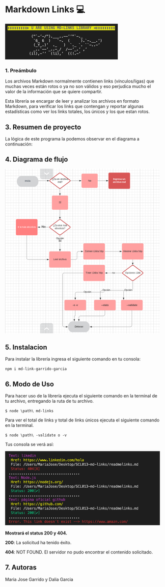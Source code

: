 # Markdown Links :computer:

![Logo](md-linksimg.png)

### 1. Preámbulo

Los archivos Markdown normalmente contienen links (vínculos/ligas) que muchas veces están rotos o ya no son válidos y eso perjudica mucho el valor de la información que se quiere compartir.

Esta librería se encargar de leer y analizar los archivos en formato Markdown, para verificar los links que contengan y reportar algunas estadísticas como ver los links totales, los únicos y los que estan rotos.

## 3. Resumen de proyecto
La lógica de este programa la podemos observar en el diagrama a continuación:

## 4. Diagrama de flujo

![Diagrama de flujo](diagramaflujo.png)

## 5. Instalacion

Para instalar la librería ingresa el siguiente comando en tu consola:

`npm i md-link-garrido-garcia`

## 6. Modo de Uso

Para hacer uso de la librería ejecuta el siguiente comando en la terminal de tu archivo, entregando la ruta de tu archivo.

`$ node \path\ md-links`

Para ver el total de links y total de links únicos ejecuta el siguiente comando en la terminal.

`$ node \path\ -validate o -v`

Tus consola se verá así:

![console](funcionando.png)

**Mostrará el status 200 y 404.**

**200**: La solicitud ha tenido éxito.

**404**: NOT FOUND. El servidor no pudo encontrar el contenido solicitado.

## 7. Autoras

Maria Jose Garrido y Dalia Garcia


